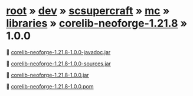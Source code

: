 # [root](/) » [dev](/dev) » [scsupercraft](/dev/scsupercraft) » [mc](/dev/scsupercraft/mc) » [libraries](/dev/scsupercraft/mc/libraries) » [corelib-neoforge-1.21.8](/dev/scsupercraft/mc/libraries/corelib-neoforge-1.21.8) » 1.0.0


📄 [corelib-neoforge-1.21.8-1.0.0-javadoc.jar](/dev/scsupercraft/mc/libraries/corelib-neoforge-1.21.8/1.0.0/corelib-neoforge-1.21.8-1.0.0-javadoc.jar)

📄 [corelib-neoforge-1.21.8-1.0.0-sources.jar](/dev/scsupercraft/mc/libraries/corelib-neoforge-1.21.8/1.0.0/corelib-neoforge-1.21.8-1.0.0-sources.jar)

📄 [corelib-neoforge-1.21.8-1.0.0.jar](/dev/scsupercraft/mc/libraries/corelib-neoforge-1.21.8/1.0.0/corelib-neoforge-1.21.8-1.0.0.jar)

📄 [corelib-neoforge-1.21.8-1.0.0.pom](/dev/scsupercraft/mc/libraries/corelib-neoforge-1.21.8/1.0.0/corelib-neoforge-1.21.8-1.0.0.pom)